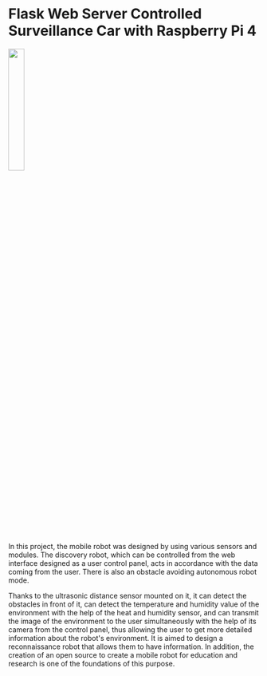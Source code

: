 # Flask Web Server Controlled Surveillance Car with  Raspberry Pi 4
<img src="https://user-images.githubusercontent.com/60669304/170241373-84cd21d2-a420-4adc-be6f-5e104ac136fa.jpg" width=25% height=25% align="center">


In this project, the mobile robot was designed by using various sensors and modules. The discovery robot, which can be controlled from the web interface designed as a user control panel, acts in accordance with the data coming from the user. There is also an obstacle avoiding autonomous robot mode.

Thanks to the ultrasonic distance sensor mounted on it, it can detect the obstacles in front of it, can detect the temperature and humidity value of the environment with the help of the heat and humidity sensor, and can transmit the image of the environment to the user simultaneously with the help of its camera from the control panel, thus allowing the user to get more detailed information about the robot's environment. It is aimed to design a reconnaissance robot that allows them to have information. In addition, the creation of an open source to create a mobile robot for education and research is one of the foundations of this purpose.
